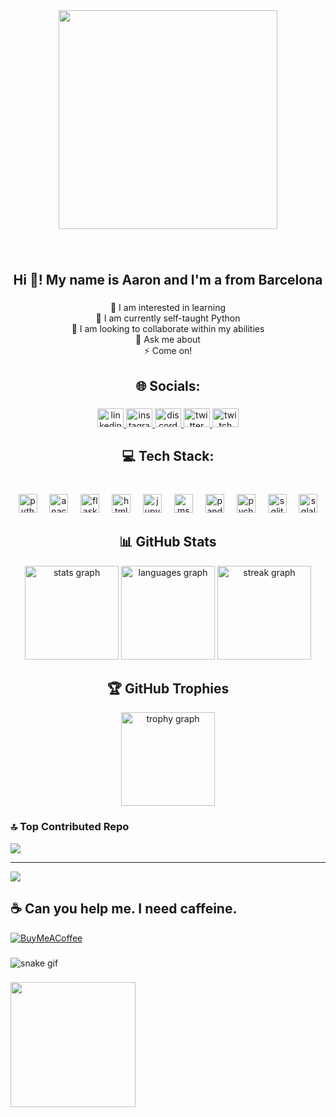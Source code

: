 <div align="center">
    <img height="350" src="https://i.imgur.com/qBnFylp.gif" />
</div>

###

<br clear="both">

<h2 align="center">Hi 👋! My name is Aaron and I'm a from Barcelona</h2>

###

<p align="center">👀 I am interested in learning<br>🌱 I am currently self-taught Python<br>👯 I am looking to collaborate
    within my abilities<br>💬 Ask me about<br>⚡ Come on!</p>

###

<h2 align="center">🌐 Socials:</h2>

###

<div align="center">
    <a href="https://www.linkedin.com/in/aaron-planas/" target="_blank">
        <img src="https://raw.githubusercontent.com/maurodesouza/profile-readme-generator/master/src/assets/icons/social/linkedin/default.svg"
            width="42" height="30" alt="linkedin logo" />
    </a>
    <a href="https://www.instagram.com/fantan_8j/" target="_blank">
        <img src="https://raw.githubusercontent.com/maurodesouza/profile-readme-generator/master/src/assets/icons/social/instagram/default.svg"
            width="42" height="30" alt="instagram logo" />
    </a>
    <a href="Fantan#3170" target="_blank">
        <img src="https://raw.githubusercontent.com/maurodesouza/profile-readme-generator/master/src/assets/icons/social/discord/default.svg"
            width="42" height="30" alt="discord logo" />
    </a>
    <a href="https://x.com/Fantan_" target="_blank">
        <img src="https://raw.githubusercontent.com/maurodesouza/profile-readme-generator/master/src/assets/icons/social/twitter/default.svg"
            width="42" height="30" alt="twitter logo" />
    </a>
    <a href="https://www.twitch.tv/fantan" target="_blank">
        <img src="https://raw.githubusercontent.com/maurodesouza/profile-readme-generator/master/src/assets/icons/social/twitch/default.svg"
            width="42" height="30" alt="twitch logo" />
    </a>
</div>

###

<h2 align="center">💻 Tech Stack:</h2>

###

<br clear="both">

<div align="center">
    <img src="https://cdn.jsdelivr.net/gh/devicons/devicon/icons/python/python-original.svg" height="30"
        alt="python logo" />
    <img width="12" />
    <img src="https://cdn.jsdelivr.net/gh/devicons/devicon/icons/anaconda/anaconda-original.svg" height="30"
        alt="anaconda logo" />
    <img width="12" />
    <img src="https://cdn.jsdelivr.net/gh/devicons/devicon/icons/flask/flask-original.svg" height="30"
        alt="flask logo" />
    <img width="12" />
    <img src="https://cdn.jsdelivr.net/gh/devicons/devicon/icons/html5/html5-original.svg" height="30"
        alt="html5 logo" />
    <img width="12" />
    <img src="https://cdn.jsdelivr.net/gh/devicons/devicon/icons/jupyter/jupyter-original-wordmark.svg" height="30"
        alt="jupyter logo" />
    <img width="12" />
    <img src="https://cdn.jsdelivr.net/gh/devicons/devicon/icons/msdos/msdos-original.svg" height="30"
        alt="msdos logo" />
    <img width="12" />
    <img src="https://cdn.jsdelivr.net/gh/devicons/devicon/icons/pandas/pandas-original.svg" height="30"
        alt="pandas logo" />
    <img width="12" />
    <img src="https://cdn.jsdelivr.net/gh/devicons/devicon/icons/pycharm/pycharm-original.svg" height="30"
        alt="pycharm logo" />
    <img width="12" />
    <img src="https://cdn.jsdelivr.net/gh/devicons/devicon/icons/sqlite/sqlite-original.svg" height="30"
        alt="sqlite logo" />
    <img width="12" />
    <img src="https://cdn.jsdelivr.net/gh/devicons/devicon/icons/sqlalchemy/sqlalchemy-original.svg" height="30"
        alt="sqlalchemy logo" />
</div>

###
<div align="center">

  ## 📊 GitHub Stats


  <img src="https://github-readme-stats.vercel.app/api?username=MrFantan&hide_title=false&hide_rank=false&show_icons=true&include_all_commits=true&count_private=true&disable_animations=false&theme=radical&locale=en&hide_border=false&order=1" height="150" alt="stats graph"  />
  <img src="https://github-readme-stats.vercel.app/api/top-langs?username=MrFantan&locale=en&hide_title=false&layout=compact&card_width=320&langs_count=5&theme=radical&hide_border=false&order=2" height="150" alt="languages graph"  />
  <img src="https://streak-stats.demolab.com?user=MrFantan&locale=en&mode=daily&theme=radical&hide_border=false&border_radius=5&order=3" height="150" alt="streak graph"  />

  ## 🏆 GitHub Trophies
  <img src="https://github-profile-trophy.vercel.app?username=MrFantan&theme=radical&column=-1&row=1&margin-w=8&margin-h=8&no-bg=false&no-frame=false&order=4" height="150" alt="trophy graph"  />
</div>


###


### 🔝 Top Contributed Repo
![](https://github-contributor-stats.vercel.app/api?username=MrFantan&limit=5&theme=dark&combine_all_yearly_contributions=true)

---
[![](https://visitcount.itsvg.in/api?id=MrFantan&icon=0&color=5)](https://visitcount.itsvg.in)

  ## ☕ Can you help me. I need caffeine.
  [![BuyMeACoffee](https://img.shields.io/badge/Buy%20Me%20a%20Coffee-ffdd00?style=for-the-badge&logo=buy-me-a-coffee&logoColor=black)](https://buymeacoffee.com/Fantan) 

  
<!-- Proudly created with GPRM ( https://gprm.itsvg.in ) -->
###

![snake gif](https://github.com/MrFantan/MrFantan/blob/output/github-contribution-grid-snake.svg)

###

<img align="center" height="200" src="https://i.imgur.com/cyvElNM.png" />

###
